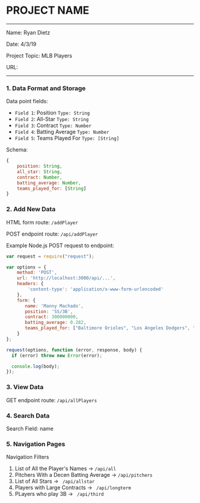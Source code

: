 
# PROJECT NAME

---

Name: Ryan Dietz

Date: 4/3/19

Project Topic: MLB Players

URL: 

---


### 1. Data Format and Storage

Data point fields:
- `Field 1`: Position       `Type: String`
- `Field 2`: All-Star       `Type: String`
- `Field 3`: Contract       `Type: Number`
- `Field 4`: Batting Average       `Type: Number`
- `Field 5`: Teams Played For       `Type: [String]`

Schema: 
```javascript
{
    position: String,
    all_star: String,
    contract: Number, 
    batting_average: Number,
    teams_played_for: [String]
}
```

### 2. Add New Data

HTML form route: `/addPlayer`

POST endpoint route: `/api/addPlayer`

Example Node.js POST request to endpoint: 
```javascript
var request = require("request");

var options = { 
    method: 'POST',
    url: 'http://localhost:3000/api/...',
    headers: { 
        'content-type': 'application/x-www-form-urlencoded' 
    },
    form: { 
       name: 'Manny Machado',
       position: 'SS/3B',
       contract: 300000000,
       batting_average: 0.282,
       teams_played_for: ["Baltimore Orioles", "Los Angeles Dodgers", "San Diego Padres"]
    } 
};

request(options, function (error, response, body) {
  if (error) throw new Error(error);

  console.log(body);
});
```

### 3. View Data

GET endpoint route: `/api/allPlayers`

### 4. Search Data

Search Field: name

### 5. Navigation Pages

Navigation Filters
1. List of All the Player's Names -> ` /api/all `
2. Pitchers With a Decen Batting Average -> ` /api/pitchers  `
3. List of All Stars -> `  /api/allstar  `
4. Players with Large Contracts -> `  /api/longterm  `
5. PLayers who play 3B -> `  /api/third  `

